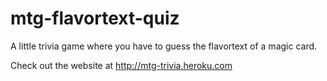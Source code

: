 # mtg-flavortext-quiz
A little trivia game where you have to guess the flavortext of a magic card.

Check out the website at http://mtg-trivia.heroku.com
